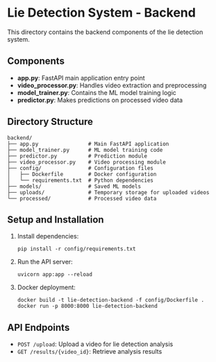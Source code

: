 # Lie Detection System - Backend

This directory contains the backend components of the lie detection system.

## Components

- **app.py**: FastAPI main application entry point
- **video_processor.py**: Handles video extraction and preprocessing
- **model_trainer.py**: Contains the ML model training logic
- **predictor.py**: Makes predictions on processed video data

## Directory Structure

```
backend/
├── app.py                # Main FastAPI application
├── model_trainer.py      # ML model training code
├── predictor.py          # Prediction module
├── video_processor.py    # Video processing module
├── config/               # Configuration files
│   ├── Dockerfile        # Docker configuration
│   └── requirements.txt  # Python dependencies
├── models/               # Saved ML models
├── uploads/              # Temporary storage for uploaded videos
└── processed/            # Processed video data
```

## Setup and Installation

1. Install dependencies:
   ```
   pip install -r config/requirements.txt
   ```

2. Run the API server:
   ```
   uvicorn app:app --reload
   ```

3. Docker deployment:
   ```
   docker build -t lie-detection-backend -f config/Dockerfile .
   docker run -p 8000:8000 lie-detection-backend
   ```

## API Endpoints

- `POST /upload`: Upload a video for lie detection analysis
- `GET /results/{video_id}`: Retrieve analysis results
